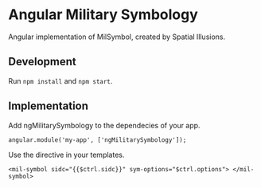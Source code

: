 # Angular Military Symbology
Angular implementation of MilSymbol, created by Spatial Illusions.
## Development
Run `npm install` and `npm start`.

## Implementation
Add ngMilitarySymbology to the dependecies of your app.

`angular.module('my-app', ['ngMilitarySymbology']);`

Use the directive in your templates.

`<mil-symbol sidc="{{$ctrl.sidc}}" sym-options="$ctrl.options">
</mil-symbol>`